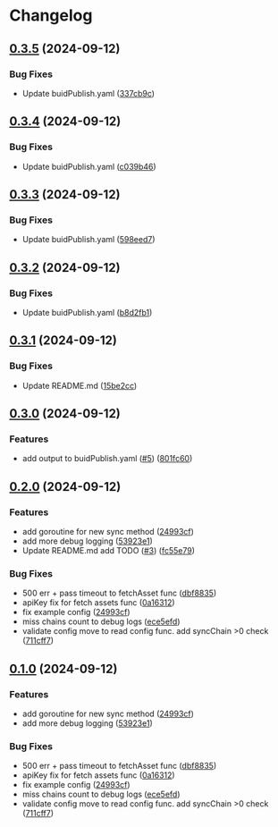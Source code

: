 # Changelog

## [0.3.5](https://github.com/Blackvote/proget-updater/compare/v0.3.4...v0.3.5) (2024-09-12)


### Bug Fixes

* Update buidPublish.yaml ([337cb9c](https://github.com/Blackvote/proget-updater/commit/337cb9c00570bc30399e3c5cbe32813473d6d2ee))

## [0.3.4](https://github.com/Blackvote/proget-updater/compare/v0.3.3...v0.3.4) (2024-09-12)


### Bug Fixes

* Update buidPublish.yaml ([c039b46](https://github.com/Blackvote/proget-updater/commit/c039b46088349700a5c5c138a6b878023bd389f0))

## [0.3.3](https://github.com/Blackvote/proget-updater/compare/v0.3.2...v0.3.3) (2024-09-12)


### Bug Fixes

* Update buidPublish.yaml ([598eed7](https://github.com/Blackvote/proget-updater/commit/598eed7f006e195912b6f0602b271352e9be0077))

## [0.3.2](https://github.com/Blackvote/proget-updater/compare/v0.3.1...v0.3.2) (2024-09-12)


### Bug Fixes

* Update buidPublish.yaml ([b8d2fb1](https://github.com/Blackvote/proget-updater/commit/b8d2fb16d3f64fb9009dc613d4ce15993451f3bc))

## [0.3.1](https://github.com/Blackvote/proget-updater/compare/v0.3.0...v0.3.1) (2024-09-12)


### Bug Fixes

* Update README.md ([15be2cc](https://github.com/Blackvote/proget-updater/commit/15be2ccb44bdfc718aa63b468d61f2bc8e70a70d))

## [0.3.0](https://github.com/Blackvote/proget-updater/compare/v0.2.0...v0.3.0) (2024-09-12)


### Features

* add output to buidPublish.yaml ([#5](https://github.com/Blackvote/proget-updater/issues/5)) ([801fc60](https://github.com/Blackvote/proget-updater/commit/801fc60f41f7f50821ee882da416165d8792b2f2))

## [0.2.0](https://github.com/Blackvote/proget-updater/compare/v0.1.0...v0.2.0) (2024-09-12)


### Features

* add goroutine for new sync method ([24993cf](https://github.com/Blackvote/proget-updater/commit/24993cf210bb3dc57b9645ef841de50b20174eb4))
* add more debug logging ([53923e1](https://github.com/Blackvote/proget-updater/commit/53923e19bf464e0729bce5194a64a16bee5fc0eb))
* Update README.md add TODO ([#3](https://github.com/Blackvote/proget-updater/issues/3)) ([fc55e79](https://github.com/Blackvote/proget-updater/commit/fc55e794f9dd1de72b9ad0f495898eeae54910db))


### Bug Fixes

* 500 err + pass timeout to fetchAsset func ([dbf8835](https://github.com/Blackvote/proget-updater/commit/dbf88354a8392ed396a9bb06565a965b6ee89f92))
* apiKey fix for fetch assets func ([0a16312](https://github.com/Blackvote/proget-updater/commit/0a163120b0320ff41b495c3bb03c266b19ed6d97))
* fix example config ([24993cf](https://github.com/Blackvote/proget-updater/commit/24993cf210bb3dc57b9645ef841de50b20174eb4))
* miss chains count to debug logs ([ece5efd](https://github.com/Blackvote/proget-updater/commit/ece5efd38b7b0c9237bdc7e10e8eef27f8476c32))
* validate config move to read config func. add syncChain &gt;0 check ([711cff7](https://github.com/Blackvote/proget-updater/commit/711cff77aaf6bed26d4c1636c6b12783534edac9))

## [0.1.0](https://github.com/Blackvote/proget-updater/compare/v0.0.19...v0.1.0) (2024-09-12)


### Features

* add goroutine for new sync method ([24993cf](https://github.com/Blackvote/proget-updater/commit/24993cf210bb3dc57b9645ef841de50b20174eb4))
* add more debug logging ([53923e1](https://github.com/Blackvote/proget-updater/commit/53923e19bf464e0729bce5194a64a16bee5fc0eb))


### Bug Fixes

* 500 err + pass timeout to fetchAsset func ([dbf8835](https://github.com/Blackvote/proget-updater/commit/dbf88354a8392ed396a9bb06565a965b6ee89f92))
* apiKey fix for fetch assets func ([0a16312](https://github.com/Blackvote/proget-updater/commit/0a163120b0320ff41b495c3bb03c266b19ed6d97))
* fix example config ([24993cf](https://github.com/Blackvote/proget-updater/commit/24993cf210bb3dc57b9645ef841de50b20174eb4))
* miss chains count to debug logs ([ece5efd](https://github.com/Blackvote/proget-updater/commit/ece5efd38b7b0c9237bdc7e10e8eef27f8476c32))
* validate config move to read config func. add syncChain &gt;0 check ([711cff7](https://github.com/Blackvote/proget-updater/commit/711cff77aaf6bed26d4c1636c6b12783534edac9))
